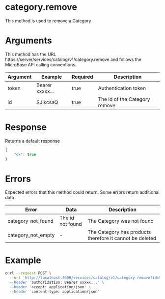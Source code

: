 # category.remove

This method is used to remove a Category

# Arguments

This method has the URL https://server/services/catalog/v1/category.remove and 
follows the MicroBase API calling conventions.

Argument | Example | Required | Description
---------|---------|----------|------------
token | Bearer xxxxx... | true | Authentication token
id | SJlkcsaQ | true | The id of the Category remove

# Response

Returns a default response
```javascript
{
    "ok": true
}
```

# Errors

Expected errors that this method could return. Some errors return additional data.

Error | Data | Description
------|------|------------
category_not_found | The id not found | The Category was not found
category_not_empty | - | The Category has products therefore it cannot be deleted

# Example
```bash
curl --request POST \
  --url 'http://localhost:3000/services/catalog/v1/category.remove?id=SJlkcsaQ \
  --header 'authorization: Bearer xxxxx...' \
  --header 'accept: application/json' \
  --header 'content-type: application/json'
```

